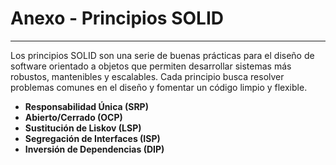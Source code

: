 # **Anexo - Principios SOLID**

---

Los principios SOLID son una serie de buenas prácticas para el diseño de software orientado a objetos que permiten desarrollar sistemas más robustos, mantenibles y escalables. Cada principio busca resolver problemas comunes en el diseño y fomentar un código limpio y flexible.

-  **Responsabilidad Única (SRP)**  
-  **Abierto/Cerrado (OCP)**  
-  **Sustitución de Liskov (LSP)**  
-  **Segregación de Interfaces (ISP)**  
-  **Inversión de Dependencias (DIP)**

